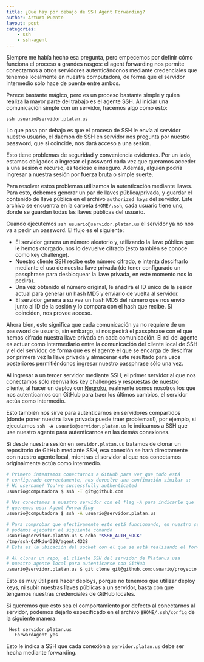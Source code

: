 ```yaml
---
title: ¿Qué hay por debajo de SSH Agent Forwarding?
author: Arturo Puente
layout: post
categories:
    - ssh
    - ssh-agent
---
```


Siempre me había hecho esa pregunta, pero empecemos por definir cómo funciona el proceso a grandes rasgos: el agent forwarding nos permite conectarnos a otros servidores autenticándonos mediante credenciales que tenemos localmente en nuestra computadora, de forma que el servidor intermedio sólo hace de puente entre ambos.

Parece bastante mágico, pero es un proceso bastante simple y quien realiza la mayor parte del trabajo es el agente SSH. Al iniciar una comunicación simple con un servidor, hacemos algo como esto:

`ssh usuario@servidor.platan.us`

Lo que pasa por debajo es que el proceso de SSH le envía al servidor nuestro usuario, el daemon de SSH en servidor nos pregunta por nuestro password, que si coincide, nos dará acceso a una sesión.

Esto tiene problemas de seguridad y conveniencia evidentes. Por un lado, estamos obligados a ingresar el password cada vez que queramos acceder a una sesión o recurso, es tedioso e inseguro. Además, alguien podría ingresar a nuestra sesión por fuerza bruta o simple suerte.

Para resolver estos problemas utilizamos la autenticación mediante llaves. Para esto, debemos generar un par de llaves pública/privada, y guardar el contenido de llave pública en el archivo `authorized_keys` del servidor. Este archivo se encuentra en la carpeta `$HOME/.ssh`, cada usuario tiene uno, donde se guardan todas las llaves públicas del usuario.

Cuando ejecutemos `ssh usuario@servidor.platan.us` el servidor ya no nos va a pedir un password. El flujo es el siguiente:

- El servidor genera un número aleatorio y, utilizando la llave pública que le hemos otorgado, nos lo devuelve cifrado (esto también se conoce como key challenge).
- Nuestro cliente SSH recibe este número cifrado, e intenta descifrarlo mediante el uso de nuestra llave privada (de tener configurado un passphrase para desbloquear la llave privada, en este momento nos lo pedirá).
- Una vez obtenido el número original, le añadirá el ID único de la sesión actual para generar un hash MD5 y enviarlo de vuelta al servidor.
- El servidor genera a su vez un hash MD5 del número que nos envió junto al ID de la sesión y lo compara con el hash que recibe. Si coinciden, nos provee acceso.

Ahora bien, esto significa que cada comunicación ya no requiere de un password de usuario, sin embargo, sí nos pedirá el passphrase con el que hemos cifrado nuestra llave privada en cada comunicación. El rol del agente es actuar como intermediario entre la comunicación del cliente local de SSH y el del servidor, de forma que es el agente el que se encarga de descifrar por primera vez la llave privada y almacenar este resultado para usos posteriores permitiéndonos ingresar nuestro passphrase sólo una vez.

Al ingresar a un tercer servidor mediante SSH, el primer servidor al que nos conectamos sólo reenvía los key challenges y respuestas de nuestro cliente, al hacer un deploy con [Negroku](https://github.com/platanus/negroku), realmente somos nosotros los que nos autenticamos con GitHub para traer los últimos cambios, el servidor actúa como intermedio.

Esto también nos sirve para autenticarnos en servidores compartidos (donde poner nuestra llave privada puede traer problemas!), por ejemplo, si ejecutamos `ssh -A usuario@servidor.platan.us` le indicamos a SSH que use nuestro agente para autenticarnos en las demás conexiones.

Si desde nuestra sesión en `servidor.platan.us` tratamos de clonar un repositorio de GitHub mediante SSH, esa conexión se hará directamente con nuestro agente local, mientras el servidor al que nos conectamos originalmente actúa como intermedio.

```bash
# Primero intentamos conectarnos a GitHub para ver que todo está
# configurado correctamente, nos devuelve una confimación similar a:
# Hi username! You've successfully authenticated
usuario@computadora $ ssh -T git@github.com

# Nos conectamos a nuestro servidor con el flag -A para indicarle que
# queremos usar Agent Forwarding
usuario@computadora $ ssh -A usuario@servidor.platan.us

# Para comprobar que efectivamente esto está funcionando, en nuestro servidor
# podemos ejecutar el siguiente comando
usuario@servidor.platan.us $ echo "$SSH_AUTH_SOCK"
/tmp/ssh-QzMkdu4328/agent.4328
# Esta es la ubicación del socket con el que se está realizando el forward

# Al clonar un repo, el cliente SSH del servidor de Platanus usa
# nuestro agente local para autenticarse con GitHub
usuario@servidor.platan.us $ git clone git@github.com:usuario/proyecto.git
```

Esto es muy útil para hacer deploys, porque no tenemos que utilizar deploy keys, ni subir nuestras llaves públicas a un servidor, basta con que tengamos nuestras credenciales de GitHub locales.

Si queremos que esto sea el comportamiento por defecto al conectarnos al servidor, podemos dejarlo especificado en el archivo `$HOME/.ssh/config` de la siguiente manera:

```
 Host servidor.platan.us
   ForwardAgent yes
```

Esto le indica a SSH que cada conexión a `servidor.platan.us` debe ser hecha mediante forwarding.
